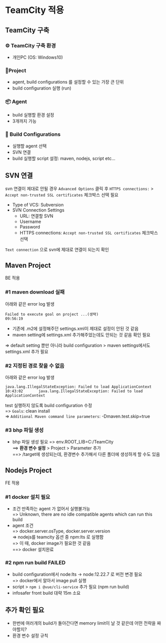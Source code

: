 # TeamCity 적용

## TeamCity 구축
### ⚙ TeamCity 구축 환경
- 개인PC (OS: Windows10)

### 📂Project
- agent, build configurations 를 설정할 수 있는 가장 큰 단위
- build configuration 실행 (run)

### 📦 Agent
- build 실행할 환경 설정
- 3개까지 가능

### 📃 Build Configurations
- 실행할 agent 선택
- SVN 연결
- build 실행할 script 설정: maven, nodejs, script etc...

## SVN 연결
svn 연결이 제대로 안될 경우 `Advanced Options` 클릭 후 `HTTPS connections:` >  `Accept non-trusted SSL certificates` 체크박스 선택 필요
* Type of VCS: Subversion
* SVN Connection Settings
  * URL: 연결할 SVN
  * Username
  * Password
  * HTTPS connections: `Accept non-trusted SSL certificates` 체크박스 선택
 
`Text connection` 으로 svn에 제대로 연결이 되는지 확인

## Maven Project
BE 적용

### #1 maven download 실패

아래와 같은 error log 발생
```shell
Failed to execute goal on project ...(생략)
09:56:19   
```
* 기존에 .m2에 설정해주던 settings.xml이 제대로 설정이 안된 것 같음
* maven setting에 settings.xml 추가해주었는데도 안되는 것 같음 확인 필요

=> default setting 뿐만 아니라 build configuration > maven settings에서도 settings.xml 추가 필요

### #2 지정된 경로 찾을 수 없음

아래와 같은 error log 발생
```shell
java.lang.IllegalStateException: Failed to load ApplicationContext
10:43:02       java.lang.IllegalStateException: Failed to load ApplicationContext
```

test 실행하지 않도록 build configuration 수정<br>
=> `Goals`: clean install<br>
=> `Additional Maven command line parameters`: -Dmaven.test.skip=true

### #3 bhp 파일 생성
- bhp 파일 생성 필요
=> env.ROOT_LIB=C:/TeamCity<br>
==> **환경 변수 설정** > Project > Parameter 추가<br>
==> /target에 생성되는데, 환경변수 추가해서 다른 폴더에 생성하게 할 수도 있음

## Nodejs Project
FE 적용

### #1 docker 설치 필요
- 조건 만족하는 agent 가 없어서 실행불가능<br>
=> Unknown, there are no idle compatible agents which can run this build
- agent 조건<br>
=> docker.server.osType, docker.server.version<br>
=> nodejs를 teamcity 옵션 중 npm:lts 로 실행함<br>
=> 이 때, docker image가 필요한 것 같음<br>
==> docker 설치완료

### #2 npm run build FAILED
- build configuration에서 node:lts -> node:12.22.7 로 버전 변경 필요<br>
=> docker에서 알아서 image pull 실행
- script > `npm i @vue/cli-service` 추가 필요 (npm run build)
- infosafer front build 대략 15m 소요


## 추가 확인 필요
- 한번에 여러개의 build가 돌아간다면 memory limit이 날 것 같은데 어떤 전략을 짜야할지?
- 환경 변수 설정 규칙
